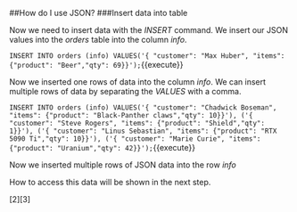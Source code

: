 ##How do I use JSON?
###Insert data into table

Now we need to insert data with the *INSERT* command. We insert our JSON values into the *orders* table into the column 
*info*.

`
INSERT INTO orders (info)
VALUES('{ "customer": "Max Huber", "items": {"product": "Beer","qty": 69}}');
`{{execute}}

Now we inserted one rows of data into the column *info*.
We can insert multiple rows of data by separating the *VALUES* with a comma.

`
INSERT INTO orders (info)
VALUES('{ "customer": "Chadwick Boseman", "items": {"product": "Black-Panther claws","qty": 10}}'),
      ('{ "customer": "Steve Rogers", "items": {"product": "Shield","qty": 1}}'),
      ('{ "customer": "Linus Sebastian", "items": {"product": "RTX 5090 Ti","qty": 10}}'),
      ('{ "customer": "Marie Curie", "items": {"product": "Uranium","qty": 42}}');
`{{execute}}

Now we inserted multiple rows of JSON data into the row *info*

How to access this data will be shown in the next step.

[2][3]